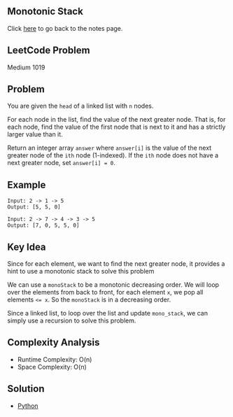 ## Monotonic Stack
Click [here](../notes.md) to go back to the notes page.

## LeetCode Problem
Medium 1019

## Problem
You are given the `head` of a linked list with `n` nodes.

For each node in the list, find the value of the next greater node. That is, for each node, find the value of the first node that is next to it and has a strictly larger value than it.

Return an integer array `answer` where `answer[i]` is the value of the next greater node of the `ith` node (1-indexed). If the `ith` node does not have a next greater node, set `answer[i] = 0`.

## Example
```
Input: 2 -> 1 -> 5
Output: [5, 5, 0]

Input: 2 -> 7 -> 4 -> 3 -> 5
Output: [7, 0, 5, 5, 0]
```

## Key Idea
Since for each element, we want to find the next greater node, it provides a hint to use a monotonic stack to solve this problem

We can use a `monoStack` to be a monotonic decreasing order. We will loop over the elements from back to front, for each element `x`, we pop all elements `<= x`. So the `monoStack` is in a decreasing order.

Since a linked list, to loop over the list and update `mono_stack`, we can simply use a recursion to solve this problem.

## Complexity Analysis
- Runtime Complexity: O(n)
- Space Complexity: O(n)

## Solution
- [Python](./solution.py)
